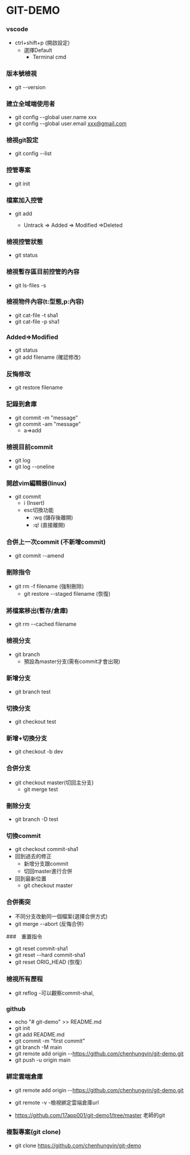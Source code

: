 # GIT-DEMO

### vscode
- ctrl+shift+p (開啟設定)
	-  選擇Default
		- Terminal cmd

### 版本號檢視
- git --version

### 建立全域端使用者
- git config --global user.name xxx
- git config --global user.email xxx@gmail.com

### 檢視git設定
- git config --list

### 控管專案
- git init

### 檔案加入控管
- git add <filename>
	- Untrack => Added => Modified =>Deleted   

### 檢視控管狀態
- git status

### 檢視暫存區目前控管的內容　
- git ls-files -s

### 檢視物件內容(t:型態,p:內容)
- git cat-file -t sha1 
- git cat-file -p sha1

### Added=>Modified 
- git status
- git add filename (確認修改)

### 反悔修改
- git restore filename

### 記錄到倉庫
- git commit -m "message"
- git commit -am "message"
	- a=>add
	
### 檢視目前commit 
- git log 
- git log --oneline 

### 開啟vim編輯器(linux)
-   git commit 
	- i (Insert)
	- esc切換功能 
		- :wq (儲存後離開)
		- :q! (直接離開)

### 合併上一次commit (不新增commit)
- git commit --amend


### 刪除指令
- git rm -f filename (強制刪除)
	- git restore --staged filename (恢復)

### 將檔案移出(暫存/倉庫)
- git rm --cached filename

### 檢視分支
- git branch 
	- 預設為master分支(需有commit才會出現)

### 新增分支
- git branch test

### 切換分支
- git checkout test

### 新增+切換分支
- git checkout -b dev

### 合併分支
- git checkout master(切回主分支)
	- git merge test

### 刪除分支
- git branch -D test

### 切換commit
- git checkout commit-sha1
- 回到過去的修正
 	- 新增分支跟commit 
	- 切回master進行合併
- 回到最新位置
	- git checkout master

### 合併衝突
- 不同分支改動同一個檔案(選擇合併方式)
- git merge --abort (反悔合併)

###　重置指令
- git reset commit-sha1
- git reset --hard commit-sha1
- git reset ORIG_HEAD (恢復）

### 檢視所有歷程
- git reflog
	-可以觀察commit-shal,

### github
- echo "# git-demo" >> README.md
- git init
- git add README.md
- git commit -m "first commit"
- git branch -M main
- git remote add origin --https://github.com/chenhungyin/git-demo.git
- git push -u origin main


### 綁定雲端倉庫
- git remote add origin --https://github.com/chenhungyin/git-demo.git
- git remote -v
	-檢視綁定雲端倉庫url

- https://github.com/17app001/git-demo1/tree/master 老師的git


### 複製專案(git clone)
- git clone https://github.com/chenhungyin/git-demo












